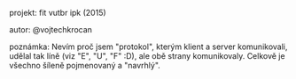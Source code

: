 projekt: fit vutbr ipk (2015)

autor: @vojtechkrocan

poznámka: Nevím proč jsem "protokol", kterým klient a server komunikovali, udělal tak líně (viz "E", "U", "F" :D), ale obě strany komunikovaly. Celkově je všechno šíleně pojmenovaný a "navrhlý".
